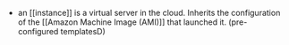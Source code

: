 - an [[instance]] is a virtual server in the cloud. Inherits the configuration of the [[Amazon Machine Image (AMI)]] that launched it. (pre-configured templatesD)